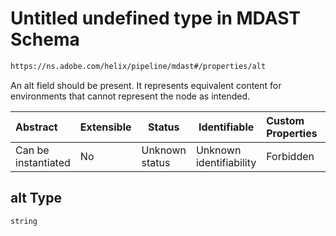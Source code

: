 # Untitled undefined type in MDAST Schema

```txt
https://ns.adobe.com/helix/pipeline/mdast#/properties/alt
```

An alt field should be present. It represents equivalent content for environments that cannot represent the node as intended.


| Abstract            | Extensible | Status         | Identifiable            | Custom Properties | Additional Properties | Access Restrictions | Defined In                                                      |
| :------------------ | ---------- | -------------- | ----------------------- | :---------------- | --------------------- | ------------------- | --------------------------------------------------------------- |
| Can be instantiated | No         | Unknown status | Unknown identifiability | Forbidden         | Allowed               | none                | [mdast.schema.json\*](mdast.schema.json "open original schema") |

## alt Type

`string`
